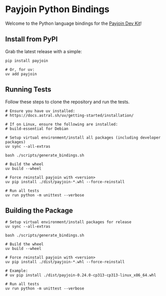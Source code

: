 # Payjoin Python Bindings

Welcome to the Python language bindings for the [Payjoin Dev Kit](https://payjoindevkit.org/)!

## Install from PyPI

Grab the latest release with a simple:

```shell
pip install payjoin

# Or, for uv:
uv add payjoin
```

## Running Tests

Follow these steps to clone the repository and run the tests.

```shell
# Ensure you have uv installed:
# https://docs.astral.sh/uv/getting-started/installation/

# If on Linux, ensure the following are installed:
# build-essential for Debian

# Setup virtual environment/install all packages (including developer packages)
uv sync --all-extras

bash ./scripts/generate_bindings.sh

# Build the wheel
uv build --wheel

# Force reinstall payjoin with <version>
uv pip install ./dist/payjoin-*.whl --force-reinstall

# Run all tests
uv run python -m unittest --verbose
```

## Building the Package

```shell
# Setup virtual environment/install packages for release
uv sync --all-extras

bash ./scripts/generate_bindings.sh

# Build the wheel
uv build --wheel

# Force reinstall payjoin with <version>
uv pip install ./dist/payjoin-*.whl --force-reinstall

# Example:
# uv pip install ./dist/payjoin-0.24.0-cp313-cp313-linux_x86_64.whl

# Run all tests
uv run python -m unittest --verbose
```
